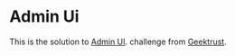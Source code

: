 # Admin Ui

This is the solution to [Admin UI](https://www.geektrust.com/challenge/admin-ui). challenge from [Geektrust](https://www.geektrust.com).

